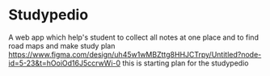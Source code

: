 # Studypedio
A web app which help's student to collect all notes at one place and to find road maps and make study plan
https://www.figma.com/design/uh45w1wMBZttg8HHJCTrpy/Untitled?node-id=5-23&t=hOoiOd16J5ccrwWi-0 this is starting plan for the studypedio
